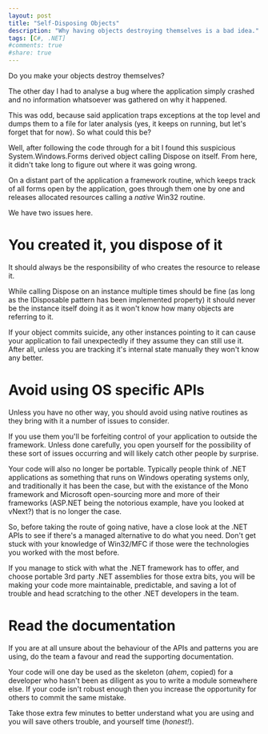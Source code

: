 ```yaml
---
layout: post
title: "Self-Disposing Objects"
description: "Why having objects destroying themselves is a bad idea."
tags: [C#, .NET]
#comments: true
#share: true
---
```


Do you make your objects destroy themselves?

The other day I had to analyse a bug where the application simply crashed
and no information whatsoever was gathered on why it happened.

This was odd, because said application traps exceptions at the top level
and dumps them to a file for later analysis (yes, it keeps on running, but let's forget that for now).
So what could this be?

Well, after following the code through for a bit I found this suspicious System.Windows.Forms derived object
calling Dispose on itself. From here, it didn't take long to figure out where it was going wrong.

On a distant part of the application a framework routine, 
which keeps track of all forms open by the application, goes through them one by one
and releases allocated resources calling a *native* Win32 routine. 

We have two issues here.

# You created it, you dispose of it

It should always be the responsibility of who creates the resource to release it.

While calling Dispose on an instance multiple times should be fine (as long as the IDisposable pattern has been
implemented property) it should never be the instance itself doing it as it won't know how many objects are referring to it.

If your object commits suicide, any other instances pointing to it can cause your application to fail unexpectedly
if they assume they can still use it. 
After all, unless you are tracking it's internal state manually they won't know any better.

# Avoid using OS specific APIs

Unless you have no other way, you should avoid using native routines as they bring with it a number of issues to consider.

If you use them you'll be forfeiting control of your application to outside the framework. Unless done carefully, 
you open yourself for the possibility of these sort of issues occurring and will likely catch other people by surprise.

Your code will also no longer be portable.
Typically people think of .NET applications as something that runs on Windows operating systems only, 
and traditionally it has been the case, but with the existance of the Mono framework and Microsoft open-sourcing
more and more of their frameworks (ASP.NET being the notorious example, have you looked at vNext?) that is no longer the case. 

So, before taking the route of going native, have a close look at the .NET APIs to see if there's
a managed alternative to do what you need. Don't get stuck with your knowledge of Win32/MFC if those were the
technologies you worked with the most before.

If you manage to stick with what the .NET framework has to offer, and choose portable 3rd party .NET assemblies
for those extra bits, you will be making your code more maintainable, predictable, and
saving a lot of trouble and head scratching to the other .NET developers in the team.

# Read the documentation

If you are at all unsure about the behaviour of the APIs and patterns you are using, do the team
a favour and read the supporting documentation.

Your code will one day be used as the skeleton (*ahem*, copied) for a developer who hasn't been as diligent
as you to write a module somewhere else. If your code isn't robust enough then you increase the opportunity
for others to commit the same mistake.

Take those extra few minutes to better understand what you are using and you will save others trouble,
and yourself time (*honest!*).



